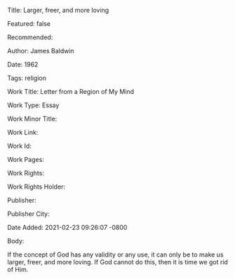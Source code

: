 Title: Larger, freer, and more loving

Featured: false

Recommended: 

Author: James Baldwin

Date: 1962

Tags: religion

Work Title: Letter from a Region of My Mind

Work Type: Essay

Work Minor Title:  

Work Link: 

Work Id:  

Work Pages:  

Work Rights:  

Work Rights Holder:  

Publisher:  

Publisher City:  

Date Added: 2021-02-23 09:26:07 -0800

Body:

If the concept of God has any validity or any use, it can only be to make us larger, freer, and more loving. If God cannot do this, then it is time we got rid of Him.


